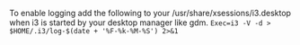 To enable logging add the following to your /usr/share/xsessions/i3.desktop when i3 is started by your desktop manager like gdm.
`Exec=i3 -V -d > $HOME/.i3/log-$(date + '%F-%k-%M-%S') 2>&1`
